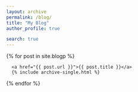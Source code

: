 ```yaml
---
layout: archive
permalink: /blog/
title: "My Blog"
author_profile: true

search: true
---
```





{% for post in site.blogp %}

      <a href="{{ post.url }}">{{ post.title }}</a>
      {% include archive-single.html %}

{% endfor %}
